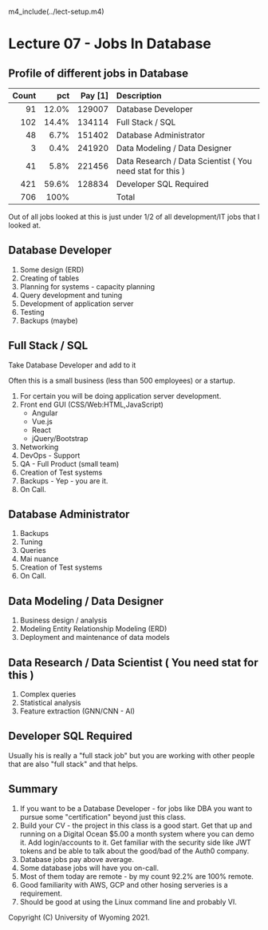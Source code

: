
m4_include(../lect-setup.m4)

# Lecture 07 - Jobs In Database     

## Profile of different jobs in Database

| Count | pct   | Pay [1] | Description |
|------:|------:|--------:|:-------------------------------------------------------------------|
| 91    | 12.0% | 129007  | Database Developer                                                 |
| 102   | 14.4% | 134114  | Full Stack / SQL                                                   |
| 48    | 6.7%  | 151402  | Database Administrator                                             |
|  3    | 0.4%  | 241920  | Data Modeling / Data Designer                                      |
| 41    | 5.8%  | 221456  | Data Research / Data Scientist ( You need stat for this )          |
| 421   | 59.6% | 128834  | Developer SQL Required                                              |
| 706   | 100%  |         | Total                                                              |

Out of all jobs looked at this is just under 1/2 of all development/IT jobs that I looked at.


##  Database Developer                                                 

1. Some design (ERD)
2. Creating of tables
3. Planning  for systems - capacity planning
4. Query development and tuning
5. Development of application server
6. Testing
1. Backups  (maybe)

##  Full Stack / SQL                                                   

Take Database Developer and add to it

Often this is a small business (less than 500 employees) or a startup.

1.  For certain you will be doing application server development.
2. Front end GUI (CSS/Web:HTML,JavaScript)
	- Angular
	- Vue.js
	- React
	- jQuery/Bootstrap
3. Networking
4. DevOps - Support
5. QA - Full Product (small team)
5. Creation of Test systems
1. Backups - Yep - you are it.
1. On Call.

##  Database Administrator       

1. Backups 
2. Tuning
3. Queries
4. Mai nuance
5. Creation of Test systems
1. On Call.
                                      
##  Data Modeling / Data Designer                                      

1. Business design / analysis
2. Modeling Entity Relationship Modeling (ERD)
2. Deployment and maintenance of data models

##  Data Research / Data Scientist ( You need stat for this )          

1. Complex queries
2. Statistical analysis
3. Feature extraction (GNN/CNN - AI)

##  Developer SQL Required                                              

Usually his is really a "full stack job" but you are working with
other people that are also "full stack" and that helps.



## Summary

1. If you want to be a Database Developer - for jobs like DBA you want to pursue some "certification" beyond just this class.
2. Build your CV - the project in this class is a good start.  Get that up and running on a Digital Ocean $5.00 a month system where you can demo it.  Add login/accounts to it.
Get familiar with the security side like JWT tokens and be able to talk about the good/bad of the Auth0 company.
3. Database jobs pay above average.
4. Some database jobs will have you on-call.
5. Most of them today are remote - by my count 92.2% are 100% remote.
6. Good familiarity with AWS, GCP and other hosing serveries is a requirement.
6. Should be good at using the Linux command line and probably VI.






Copyright (C) University of Wyoming 2021.

